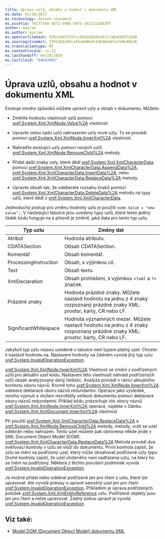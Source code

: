 ```yaml
---
title: Úprava uzlů, obsahu a hodnot v dokumentu XML
ms.date: 03/30/2017
ms.technology: dotnet-standard
ms.assetid: 761773e0-db72-4986-b9f5-a522213d8397
author: mairaw
ms.author: mairaw
ms.openlocfilehash: 976c34d72f9fcc89193658e50727a0ad365f2dd8
ms.sourcegitcommit: 2701302a99cafbe0d86d53d540eb0fa7e9b46b36
ms.translationtype: MT
ms.contentlocale: cs-CZ
ms.lasthandoff: 04/28/2019
ms.locfileid: "64647892"
---
```

# <a name="modifying-nodes-content-and-values-in-an-xml-document"></a>Úprava uzlů, obsahu a hodnot v dokumentu XML
Existuje mnoho způsobů můžete upravit uzly a obsah v dokumentu. Můžete:  
  
- Změňte hodnotu vlastnosti uzlů pomocí <xref:System.Xml.XmlNode.Value%2A> vlastnost.  
  
- Upravte celou sadu uzlů nahrazením uzly nové uzly. To se provádí pomocí <xref:System.Xml.XmlNode.InnerXml%2A> vlastnost.  
  
- Nahraďte existující uzly pomocí nových uzlů <xref:System.Xml.XmlNode.RemoveChild%2A> metody.  
  
- Přidat další znaky uzly, které dědí <xref:System.Xml.XmlCharacterData> pomocí <xref:System.Xml.XmlCharacterData.AppendData%2A>, <xref:System.Xml.XmlCharacterData.InsertData%2A>, nebo <xref:System.Xml.XmlCharacterData.ReplaceData%2A> metody.  
  
- Upravte obsah tak, že odeberete rozsahu znaků pomocí <xref:System.Xml.XmlCharacterData.DeleteData%2A> metodu na typy uzlů, které dědí z <xref:System.Xml.XmlCharacterData>.  
  
 Jednoduchý postup pro změnu hodnoty uzlu je použití `node.Value = "new value";`. V následující tabulce jsou uvedeny typy uzlů, které tento jediný řádek kódu funguje na a přesně je změnit, jaká data pro tento typ uzlu.  
  
|Typ uzlu|Změny dat|  
|---------------|------------------|  
|Atribut|Hodnota atributu.|  
|CDATASection|Obsah CDATASection.|  
|Komentář|Obsah komentář.|  
|ProcessingInstruction|Obsah, s výjimkou cíl.|  
|Text|Obsah textu.|  
|XmlDeclaration|Obsah prohlášení, s výjimkou `<?xml` a `?>` značek.|  
|Prázdné znaky|Hodnota prázdné znaky. Můžete nastavit hodnotu na jednu z 4 znaky rozpoznaný prázdné znaky XML: prostor, karty, CR nebo LF.|  
|SignificantWhitespace|Hodnota významných mezer. Můžete nastavit hodnotu na jednu z 4 znaky rozpoznaný prázdné znaky XML: prostor, karty, CR nebo LF.|  
  
 Jakýkoli typ uzlu nejsou uvedené v tabulce není typem platný uzel. Chcete-li nastavit hodnotu na. Nastavení hodnoty na žádném vyvolá jiný typ uzlu <xref:System.InvalidOperationException>.  
  
 <xref:System.Xml.XmlNode.InnerXml%2A> Vlastnost se změní z podřízených uzlů pro aktuální uzel kódu. Nastavení této vlastnosti nahradí podřízených uzlů obsah analyzovaný daný řetězec. Analýza provádí v rámci aktuálního kontextu oboru názvů. Kromě toho <xref:System.Xml.XmlNode.InnerXml%2A> odebere deklarace oboru názvů redundantní. Operace jako výsledek, mnoho vyjmutí a vložení nezvětšily velikost dokumentu pomocí deklarace oboru názvů redundantní. Příklad kódu znázorňuje vliv obory názvů <xref:System.Xml.XmlNode.InnerXml%2A> operace, najdete v článku <xref:System.Xml.XmlDocument.InnerXml%2A> vlastnost.  
  
 Při použití <xref:System.Xml.XmlCharacterData.ReplaceData%2A> a <xref:System.Xml.XmlNode.RemoveChild%2A> metody, metody, vrátí se uzel odebrán nebo nahrazen. Tento uzel můžete pak obnovena někde jinde v XML Document Object Model (DOM). <xref:System.Xml.XmlCharacterData.ReplaceData%2A> Metoda provádí dva ověřovací kontroly v uzlu se vloží do dokumentu. První kontrola zajistí, že uzlu se mění na podřízený uzel, který může obsahovat podřízené uzly typu. Druhé kontroly zajistí, že uzel vloženého není nadřazena uzlu, na který ho se mění na podřízený. Některá z těchto porušení podmínek vyvolá <xref:System.InvalidOperationException>.  
  
 Je možné přidat nebo odebrat podřízené jen pro čtení z uzlu, které lze upravovat. Ale vyvolá pokusy o upravit samotný uzel jen pro čtení <xref:System.InvalidOperationException>. Příkladem je úprava podřízených položek <xref:System.Xml.XmlEntityReference> uzlu. Podřízené objekty jsou jen pro čtení a nelze upravovat. Žádný pokus upravit je vyvolá <xref:System.InvalidOperationException>.  
  
## <a name="see-also"></a>Viz také:

- [Model DOM (Document Object Model) dokumentu XML](../../../../docs/standard/data/xml/xml-document-object-model-dom.md)
